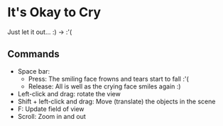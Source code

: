 # It's Okay to Cry
Just let it out...
:) -> :'(

## Commands
- Space bar: 
  - Press: The smiling face frowns and tears start to fall :'(
  - Release: All is well as the crying face smiles again :)
- Left-click and drag: rotate the view
- Shift + left-click and drag: Move (translate) the objects in the scene
- F: Update field of view
- Scroll: Zoom in and out
